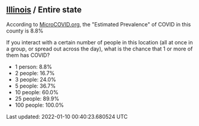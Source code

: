 
## [Illinois](/united-states/illinois) / Entire state

According to [MicroCOVID.org](http://microcovid.org),
the "Estimated Prevalence" of COVID in this county is 8.8%

If you interact with a certain number of people in this location
(all at once in a group, or spread out across the day), what is the chance that
1 or more of them has COVID?

- 1 person: 8.8%
- 2 people: 16.7%
- 3 people: 24.0%
- 5 people: 36.7%
- 10 people: 60.0%
- 25 people: 89.9%
- 100 people: 100.0%

Last updated: 2022-01-10 00:40:23.680524 UTC
